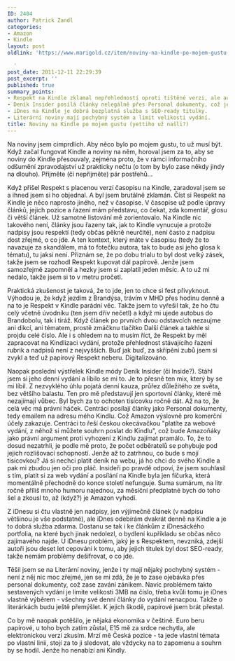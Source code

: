 ```yaml
---
ID: 2404
author: Patrick Zandl
categories:
- Amazon
- Kindle
layout: post
oldlink: 'https://www.marigold.cz/item/noviny-na-kindle-po-mojem-gustu-yettiho-uz-nasli

  '
post_date: 2011-12-11 22:29:39
post_excerpt: ''
published: true
summary_points:
- Respekt na Kindle zklamal nepřehledností oproti tištěné verzi, ale autor si zvykl.
- Deník Insider posílá články nelegálně přes Personal dokumenty, což je riskantní.
- iDnes na Kindle je dobrá bezplatná služba s SEO-ready titulky.
- Literární noviny mají pochybný systém a limit velikosti vydání.
title: Noviny na Kindle po mojem gustu (yettiho už našli?)
---
```


<p>Na noviny jsem cimprdlich. Aby něco bylo po mojem gustu, to už musí být. Když začal fungovat Kindle a noviny na něm, horoval jsem za to, aby se noviny do Kindle přesouvaly, zejména proto, že v rámci informačního odšumění zpravodajství už prakticky nečtu (o tom by bylo zase někdy jindy na dlouho). Přijměte (či nepřijměte) pár postřehů...</p>


<p>Když přišel Respekt s placenou verzí časopisu na Kindle, zaradoval jsem se a ihned jsem si ho objednal. A byl jsem brutálně zklamán. Číst si Respekt na Kindle je něco naprosto jiného, než v časopise. V časopise už podle úpravy článků, jejich pozice a řazení mám představu, co čekat, zda komentář, glosu či větší článek. Už samotné listování mě zorientovalo. Na Kindle nic takového není, články jsou řazeny tak, jak to Kindle vynucuje a protože nadpisy jsou respektí (tedy občas pěkně neurčité), není často z nadpisu dost zřejmé, o co jde. A ten kontext, který máte v časopisu (tedy že to navazuje za skandálem, má to fotečku autora, tak to bude asi jeho glosa k tématu), tu jaksi není. Přiznám se, že po dobu trialu to byl dost velký zásek, takže jsem se rozhodl Respekt kupovat dál papírově. Jenže jsem samozřejmě zapomněl a hezky jsem si zaplatil jeden měsíc. A to už mi nedalo, takže jsem si to v metru pročetl.</p>

<p>Praktická zkušenost je taková, že to jde, jen to chce si fest přivyknout. Výhodou je, že když jezdím z Brandýsa, trávím v MHD přes hodinu denně a na to je Respekt v Kindle parádní věc. Takže jsem to vyřešil tak, že ho čtu celý včetně úvodníku (ten jsem dřív nečetl) a když mi ujede autobus do Brandobolu, tak i tiráž. Když článek po prvních dvou odstavcích nezaujme ani dikcí, ani tématem, prostě zmáčknu tlačítko Další článek a takhle si projdu celé číslo. Ale i s ohledem na to musím říct, že Respekt by měl zapracovat na Kindlizaci vydání, protože přehlednost stávajícího řazení rubrik a nadpisů není z nejvyšších. Buď jak buď, za skřípění zubů jsem si zvykl a teď už papírový Respekt neberu. Digitalizováno.</p>

<p>Naopak poslední výstřelek Kindle módy Deník Insider (či Inside?). Stáhl jsem si jeho denní vydání a líbilo se mi to. Je to přesně ten mix, který by se mi líbil. Z nezvyklého úhlu pojatá denní kauza, průřez důležitého ze světa, bez většího balastu. Ten pro mě představují jen sportovní články, které mě nezajímají vůbec. Byl bych za to ochoten tisícovku ročně dát. Až na to, že celá věc má právní háček. Centráci posílají články jako Personal dokumenty, tedy emailem na adresu mého Kindlu. Což Amazon výslovně pro komerční účely zakazuje. Centráci to řeší českou okecávačkou "platíte za webové vydání, z něhož si můžete souhrn poslat do Kindlu", což bude Amazoňáky jako právní argument proti vyhození z Kindlu zajímat pramálo. To, že to dosud nezatrhli, je podle mě proto, že počet odběratelů se pohybuje pod jejich rozlišovací schopností. Jenže až to zatrhnou, co bude s mojí tisícovkou? Já si nechci platit deník na webu, já ho chci do svého Kindle a pak mi zbudou jen oči pro pláč. Insideři po pravdě odpoví, že jsem souhlasil s tím, platit si za web vydání a posílání na Kindle byla jen fíčurka, která momentálně přechodně do konce století nefunguje. Suma sumárum, na litr ročně příliš mnoho humoru najednou, za měsíční předplatné bych do toho šel a zkousl to, až (když?) je Amazon vyhodí.</p>

<p>Z iDnesu si čtu vlastně jen nadpisy, jen výjimečně článek (v nadpisu většinou je vše podstatné), ale iDnes odebírám dvakrát denně na Kindle a je to dobrá služba zdarma. Dostanu se tak i ke článkům z iDnesáckého portfolia, na které bych jinak nedolezl, o bydlení kupříkladu se občas něco zajímavého najde. U iDnesu problém, jaký je s Respektem, nevzniká, zdejší autoři jsou deset let cepováni k tomu, aby jejich titulek byl dost SEO-ready, takže nemám problémy dešifrovat, o co jde.</p>

<p>Těšil jsem se na Literární noviny, jenže i ty mají nějaký pochybný systém - není z něj nic moc zřejmé, jen se mi zdá, že je to zase ojebávka přes personal dokumenty, což zase zavání zánikem. Navíc problémem takto sestavených vydání je limite velikosti 3MB na číslo, třeba kvůli tomu je iDnes vlastně výběrem - všechny své denní články do vydání nenacpou. Takže o literárkách budu ještě přemýšlet. K jejich škodě, papírové jsem brát přestal.</p>

<p>Co by mě naopak potěšilo, je nějaká ekonomika v češtině. Euro beru papírové, u toho bych zatím zůstal, E15 mě za srdce nechytla, ale elektronickou verzi zkusím. Mrzí mě Česká pozice - ta jede vlastní témata po vlastní linii, stojí za to ji sledovat, ale vždycky na to zapomenu a souhrn by se hodil. Jenže ho nenabízí ani Kindly.</p>